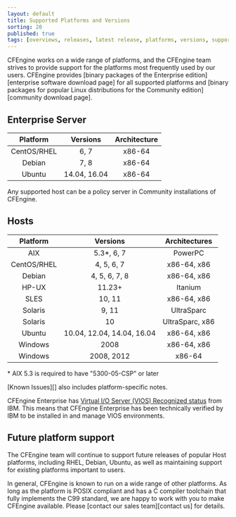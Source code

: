 ```yaml
---
layout: default
title: Supported Platforms and Versions
sorting: 20
published: true
tags: [overviews, releases, latest release, platforms, versions, support]
---
```


CFEngine works on a wide range of platforms, and the CFEngine team strives to
provide support for the platforms most frequently used by our users. CFEngine
provides [binary packages of the Enterprise edition][enterprise software download page]
for all supported platforms and [binary packages for popular Linux distributions for the Community edition][community download page].

## Enterprise Server ##

| Platform         | Versions      | Architecture      |
| :--------------: | :-----------: | :---------------: |
| CentOS/RHEL      | 6, 7          | x86-64            |
| Debian           | 7, 8          | x86-64            |
| Ubuntu           | 14.04, 16.04  | x86-64            |

Any supported host can be a policy server in Community installations of CFEngine.

## Hosts ##

| Platform    | Versions                   | Architectures   |
| :-----:     | :----------:               | :-----------:   |
| AIX         | 5.3*, 6, 7                 | PowerPC         |
| CentOS/RHEL | 4, 5, 6, 7                 | x86-64, x86     |
| Debian      | 4, 5, 6, 7, 8              | x86-64, x86     |
| HP-UX       | 11.23+                     | Itanium         |
| SLES        | 10, 11                     | x86-64, x86     |
| Solaris     | 9, 11                      | UltraSparc      |
| Solaris     | 10                         | UltraSparc, x86 |
| Ubuntu      | 10.04, 12.04, 14.04, 16.04 | x86-64, x86     |
| Windows     | 2008                       | x86-64, x86     |
| Windows     | 2008, 2012                 | x86-64          |

\* AIX 5.3 is required to have "5300-05-CSP" or later

[Known Issues][] also includes platform-specific notes.


CFEngine Enterprise has [Virtual I/O Server (VIOS) Recognized status](http://www.ibm.com/partnerworld/gsd/solutiondetails.do?solution=48493) from IBM.
This means that CFEngine Enterprise has been technically verified by IBM
to be installed in and manage VIOS environments.

## Future platform support

The CFEngine team will continue to support future releases of popular Host
platforms, including RHEL, Debian, Ubuntu, as well as maintaining support for
existing platforms important to users.

In general, CFEngine is known to run on a wide range of other platforms. As long
as the platform is POSIX compliant and has a C compiler toolchain that fully
implements the C99 standard, we are happy to work with you to make CFEngine
available. Please [contact our sales team][contact us] for details.
